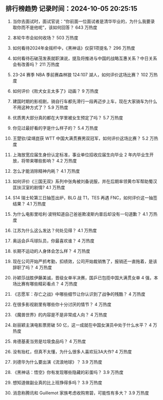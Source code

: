 
## 排行榜趋势 记录时间：2024-10-05 20:25:15
  
  1. 当你去面试时，面试官说：“你前面一位面试者是清华毕业的，为什么我要录取你而不是他呢”，该如何回答？ 643 万热度
    
  2. 本轮牛市会如何收场？ 503 万热度
    
  3. 如何看待2024年金摇杆中，《黑神话》仅获1项提名？ 296 万热度
    
  4. 如何看待石破茂发表就职演说，提及将推进与中国的战略互惠关系？中日关系会有改善吗？ 211 万热度
    
  5. 23-24 赛季 NBA 季前赛森林狼 124:107 湖人，如何评价这场比赛？ 102 万热度
    
  6. 如何评价《败犬女主太多了》动画？ 9 万热度
    
  7. 建国时期的影视剧，骑自行车都先滑行一段再迈步上车，现在大家骑车为什么不用这种方式了？ 5.9 万热度
    
  8. 优质男大部分真的都在大学里被女生预定了吗？ 5.7 万热度
    
  9. 你见过最好看的字是什么样子的？ 5.4 万热度
    
  10. 王楚钦/梁靖崑获 WTT 中国大满贯赛男双冠军，如何评价这场比赛？ 5.2 万热度
    
  11. 上海放宽应届生身份认定标准，事业单位招收应届生向毕业 2 年内毕业生开放，将带来哪些影响？ 4.2 万热度
    
  12. 怎么才能消除精神内耗？ 4.1 万热度
    
  13. 如何评价《三国无双》系列中张角被刘备说服，并在后期率领黄巾军帮助蜀汉匡扶汉室的剧情? 4.1 万热度
    
  14. S14 瑞士轮第三日抽签出炉，BLG 战 T1，TES 再遇 FNC，如何评价这一抽签结果？ 4.1 万热度
    
  15. 为什么电影里哈利·波特知道自己爸爸欺凌斯内普后却没有一句道歉？ 4.1 万热度
    
  16. 江苏为什么这么发达？何处见得？ 4.1 万热度
    
  17. 奥运会乒乓球队员，你最喜欢谁？ 4 万热度
    
  18. 长期不运动的人身体会怎么样？ 4 万热度
    
  19. 现在公司开始严抓考勤，扣绩效，公司开始裁销售了，报销还一直拖着，是该辞职了吗？ 4 万热度
    
  20. 孙颖莎战胜伊藤美诚，晋级女单半决赛，国乒已包揽中国大满贯女单 4 强，本场比赛有哪些精彩看点？ 4 万热度
    
  21. 《志愿军：存亡之战》中哪些细节让你认识到了战争的残酷？ 4 万热度
    
  22. 在很多影视剧里有哪些你十分讨厌的情节？ 4 万热度
    
  23. 《魔兽世界》的内容是不是非常成人向？ 4 万热度
    
  24. 赵丽颖主演电影票房破 50 亿，这一成就在中国女演员中处于什么水平？ 4 万热度
    
  25. 肯德基麦当劳是垃圾食品吗？ 4 万热度
    
  26. 没有抬杠，但真不太懂，为什么很多人喜欢玩3A大作? 4 万热度
    
  27. 刘德华为什么要出演《流浪地球》？ 3.9 万热度
    
  28. 《黑神话：悟空》你有发现哪些隐藏的彩蛋吗？ 3.9 万热度
    
  29. 想知道做副业真的比上班挣得多吗？ 3.9 万热度
    
  30. 消息称腾讯和 Guillemot 家族考虑收购育碧，可能性有多大？ 3.9 万热度
    